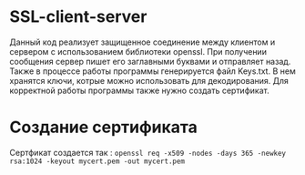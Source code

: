 # SSL-client-server
Данный код реализует защищенное соединение между клиентом и сервером с использованием библиотеки openssl. При получении сообщения сервер пишет его заглавными буквами и отправляет назад. Также в процессе работы программы генерируется файл Keys.txt. В нем хранятся ключи, котрые можно использовать для декодирования. Для корректной работы программы также нужно создать сертификат.
# Создание сертификата
Сертфикат создается так :
`openssl req -x509 -nodes -days 365 -newkey rsa:1024 -keyout mycert.pem -out mycert.pem`
